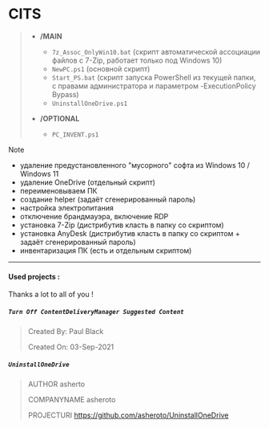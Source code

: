 # CITS
> - **/MAIN**
>
>      - `7z_Assoc_OnlyWin10.bat` (скрипт автоматической ассоциации файлов с 7-Zip, работает только под Windows 10)
>      - `NewPC.ps1` (основной скрипт)
>      - `Start_PS.bat` (скрипт запуска PowerShell из текущей папки, с правами администратора и параметром -ExecutionPolicy Bypass)
>      - `UninstallOneDrive.ps1`
> - **/OPTIONAL**
>
>      - `PC_INVENT.ps1`

> [!NOTE]
>    - удаление предустановленного "мусорного" софта из Windows 10 / Windows 11
>    - удаление OneDrive (отдельный скрипт)
>    - переименовываем ПК
>    - создание helper (задаёт сгенерированный пароль)
>    - настройка электропитания
>    - отключение брандмауэра, включение RDP
>    - установка 7-Zip (дистрибутив класть в папку со скриптом)
>    - установка AnyDesk (дистрибутив класть в папку со скриптом + задаёт сгенерированный пароль)
>    - инвентаризация ПК (есть и отдельным скриптом)
---
#### Used projects :
Thanks a lot to all of you !
##### ```Turn Off ContentDeliveryManager Suggested Content```
> Created By: Paul Black
>
> Created On: 03-Sep-2021
##### ```UninstallOneDrive```
> AUTHOR asherto
>
> COMPANYNAME asheroto
>
> PROJECTURI https://github.com/asheroto/UninstallOneDrive